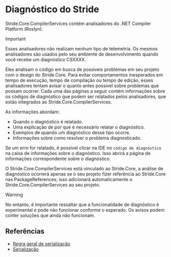 # Diagnóstico do Stride

Stride.Core.CompilerServices contém analisadores do .NET Compiler Platform (Roslyn).

> [!Important]
> Esses analisadores não realizam nenhum tipo de telemetria. Os mesmos analisadores são usados pelo seu ambiente de desenvolvimento quando você recebe um diagnóstico CSXXXX.

Eles analisam o código em busca de possíveis problemas em seu projeto com o design do Stride.Core.
Para evitar comportamentos inesperados em tempo de execução, tempo de compilação ou tempo de edição, esses analisadores tentam avisar o quanto antes possível sobre problemas que possam ocorrer.
Cada uma das páginas a seguir contém informações sobre os códigos de diagnóstico que podem ser relatados pelos analisadores, que estão integrados ao Stride.Core.CompilerServices.

As informações abordam:

- Quando o diagnóstico é relatado.
- Uma explicação de por que é necessário relatar o diagnóstico.
- Exemplos de quando um diagnóstico desse tipo ocorre.
- Informações sobre como resolver o problema diagnosticado.

Se um erro for relatado, é possível clicar na IDE no `código de diagnóstico` na caixa de informações sobre o diagnóstico.
Isso abrirá a página de informações correspondente sobre o diagnóstico.

O Stride.Core.CompilerServices está vinculado ao Stride.Core, a análise de diagnóstico ocorrerá apenas se o seu projeto fizer referência ao Stride.Core nas PackageReferences; isso adicionará automaticamente o Stride.Core.CompilerServices ao seu projeto.

> [!Warning]
> No entanto, é importante ressaltar que a funcionalidade de diagnóstico é experimental e pode não funcionar conforme o esperado. Os avisos podem conter soluções que ainda não funcionam.

## Referências

- [Regra geral de serialização](../manual/scripts/serialization.md#rule-of-thumb)
- [Serialização](../manual/scripts/serialization.md)
